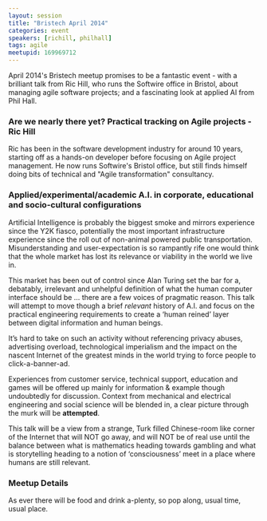 ```yaml
---
layout: session
title: "Bristech April 2014"
categories: event
speakers: [richill, philhall]
tags: agile
meetupid: 169969712
---
```


April 2014's Bristech meetup promises to be a fantastic event - with a brilliant talk from Ric Hill, who runs the Softwire office in Bristol, about managing agile software projects; and a fascinating look at applied AI from Phil Hall.

<!-- more -->

### Are we nearly there yet?  Practical tracking on Agile projects - Ric Hill

Ric has been in the software development industry for around 10 years, starting off as a hands-on developer before focusing on Agile project management. He now runs Softwire's Bristol office, but still finds himself doing bits of technical and "Agile transformation" consultancy.

### Applied/experimental/academic A.I. in corporate, educational and socio-cultural configurations

Artificial Intelligence is probably the biggest smoke and mirrors experience since the Y2K fiasco, potentially the most important infrastructure experience since the roll out of non-animal powered public transportation. Misunderstanding and user-expectation is so rampantly rife one would think that the whole market has lost its relevance or viability in the world we live in.
 
This market has been out of control since Alan Turing set the bar for a, debatably, irrelevant and unhelpful definition of what the human computer interface should be … there are a few voices of pragmatic reason. This talk will attempt to move though a brief _relevant_ history of A.I. and focus on the practical engineering requirements to create a ‘human reined’ layer between digital information and human beings. 
 
It’s hard to take on such an activity without referencing privacy abuses, advertising overload, technological imperialism and the impact on the nascent Internet of the greatest minds in the world trying to force people to click-a-banner-ad.
 
Experiences from customer service, technical support, education and games will be offered up mainly for information & example though undoubtedly for discussion. Context from mechanical and electrical engineering and social science will be blended in, a clear picture through the murk will be **attempted**.
 
This talk will be a view from a strange, Turk filled Chinese-room like corner of the Internet that will NOT go away, and will NOT be of real use until the balance between what is mathematics heading towards gambling and what is storytelling heading to a notion of ‘consciousness’ meet in a place where humans are still relevant.


### Meetup Details

As ever there will be food and drink a-plenty, so pop along, usual time, usual place.
